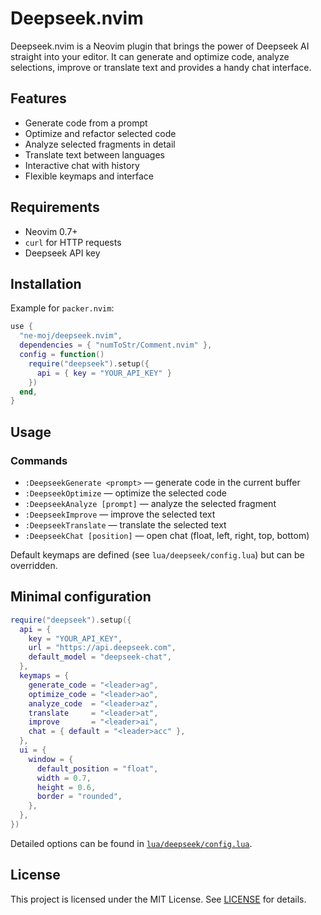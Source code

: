 # Deepseek.nvim

Deepseek.nvim is a Neovim plugin that brings the power of Deepseek AI straight into your editor. It can generate and optimize code, analyze selections, improve or translate text and provides a handy chat interface.

## Features
- Generate code from a prompt
- Optimize and refactor selected code
- Analyze selected fragments in detail
- Translate text between languages
- Interactive chat with history
- Flexible keymaps and interface

## Requirements
- Neovim 0.7+
- `curl` for HTTP requests
- Deepseek API key

## Installation
Example for `packer.nvim`:
```lua
use {
  "ne-moj/deepseek.nvim",
  dependencies = { "numToStr/Comment.nvim" },
  config = function()
    require("deepseek").setup({
      api = { key = "YOUR_API_KEY" }
    })
  end,
}
```

## Usage

### Commands
- `:DeepseekGenerate <prompt>` — generate code in the current buffer
- `:DeepseekOptimize` — optimize the selected code
- `:DeepseekAnalyze [prompt]` — analyze the selected fragment
- `:DeepseekImprove` — improve the selected text
- `:DeepseekTranslate` — translate the selected text
- `:DeepseekChat [position]` — open chat (float, left, right, top, bottom)

Default keymaps are defined (see `lua/deepseek/config.lua`) but can be overridden.

## Minimal configuration
```lua
require("deepseek").setup({
  api = {
    key = "YOUR_API_KEY",
    url = "https://api.deepseek.com",
    default_model = "deepseek-chat",
  },
  keymaps = {
    generate_code = "<leader>ag",
    optimize_code = "<leader>ao",
    analyze_code  = "<leader>az",
    translate     = "<leader>at",
    improve       = "<leader>ai",
    chat = { default = "<leader>acc" },
  },
  ui = {
    window = {
      default_position = "float",
      width = 0.7,
      height = 0.6,
      border = "rounded",
    },
  },
})
```
Detailed options can be found in [`lua/deepseek/config.lua`](lua/deepseek/config.lua).

## License
This project is licensed under the MIT License. See [LICENSE](LICENSE) for details.
